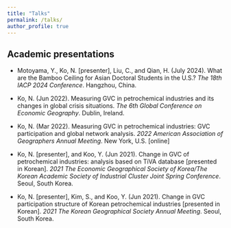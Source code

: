 ```yaml
---
title: "Talks"
permalink: /talks/
author_profile: true
---
```


## Academic presentations

* Motoyama, Y., Ko, N. \[presenter\], Liu, C., and Qian, H. (July 2024). What are the Bamboo Ceiling for Asian Doctoral Students in the U.S.? *The 18th IACP 2024 Conference*. Hangzhou, China.

* Ko, N. (Jun 2022). Measuring GVC in petrochemical industries and its changes in global crisis situations. *The 6th Global Conference on Economic Geography*. Dublin, Ireland.

* Ko, N. (Mar 2022). Measuring GVC in petrochemical industries: GVC participation and global network analysis. *2022 American Association of Geographers Annual Meeting*. New York, U.S. \[online\]

* Ko, N. \[presenter\], and Koo, Y. (Jun 2021). Change in GVC of petrochemical industries: analysis based on TiVA database \[presented in Korean\]. *2021 The Economic Geographical Society of Korea/The Korean Academic Society of Industrial Cluster Joint Spring Conference*. Seoul, South Korea.

* Ko, N. \[presenter\], Kim, S., and Koo, Y. (Jun 2021). Change in GVC participation structure of Korean petrochemical industries \[presented in Korean\]. *2021 The Korean Geographical Society Annual Meeting*. Seoul, South Korea.